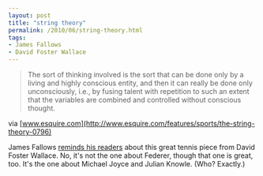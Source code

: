 ```yaml
---
layout: post
title: "string theory"
permalink: /2010/06/string-theory.html
tags:
- James Fallows
- David Foster Wallace
---
```


> The sort of thinking involved is the sort that can be done only by a living and highly conscious entity, and then it can really be done only unconsciously, i.e., by fusing talent with repetition to such an extent that the variables are combined and controlled without conscious thought.

via [www.esquire.com](http://www.esquire.com/features/sports/the-string-theory-0796)

James Fallows [reminds his readers](http://www.theatlantic.com/national/archive/2010/06/wimbledon-reading/58797/) about this great tennis piece from David Foster Wallace. No, it's not the one about Federer, though that one is great, too. It's the one about Michael Joyce and Julian Knowle. (Who? Exactly.)